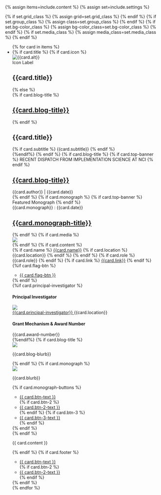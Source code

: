 {% assign items=include.content %}
{% assign set=include.settings %}

{% if set.grid_class %}
    {% assign grid=set.grid_class %}
{% endif %}
{% if set.group_class %}
    {% assign class=set.group_class %}
{% endif %}
{% if set.bg-color_class %}
    {% assign bg-color_class=set.bg-color_class %}
{% endif %}
{% if set.media_class %}
    {% assign media_class=set.media_class %}
{% endif %}

<ul class="usa-card-group box-component"> 
  {% for card in items %}
    <li class="usa-card {{ grid | default:'tablet:grid-col-4'}}">
      <div class="usa-card__container {{ class | default: 'usa-card__container' }} {{ bg-color_class}}">
        {% if card.title %}
            {% if card.icon %}
                <div class="usa-card__header">
                        <div class="title_icon">
                            <img src="{{card.icon}}" alt="{{card.alt}}">
                        </div>
                    <div>
                        <span>Icon Label</span>
                        <h2 class="usa-card__heading">{{card.title}}</h2>
                    </div>
                </div>
            {% else %}
            <div class="usa-card__header">
                <div>
                  {% if card.blog-title %}
                    <h2 class="usa-card__heading"><a href="">{{card.blog-title}}</a></h2>
                  {% endif %}
                    <h2 class="usa-card__heading">{{card.title}}</h2>
                    {% if card.subtitle %}
                        <span>{{card.subtitle}}</span>
                    {% endif %}
                </div>
             </div>
            {%endif%}
        {% endif %}
        {% if card.blog-title %}
          {% if card.top-banner %}
            <span class="dark-banner">RECENT DISPATCH FROM IMPLEMENTATION SCIENCE AT NCI</span>
          {% endif %}
            <div class="usa-card__header">
              <div>
                <h2 class="usa-card__heading"><a href="">{{card.blog-title}}</a></h2>
              </div>
              <div class="name_date">
                <span>{{card.author}}</span><span> | </span><span>{{card.date}}</span>
              </div>
            </div>
        {% endif %}
        {% if card.monograph %}
          {% if card.top-banner %}
            <span class="dark-banner">Featured Monograph</span>
          {% endif %}
            <div class="usa-card__header">
              <div class="name_date">
                <span>{{card.monograph}}</span><span> : </span><span>{{card.date}}</span>
              </div>
              <div>
                <h2 class="usa-card__heading"><a href="">{{card.monograph-title}}</a></h2>
              </div>
            </div>
        {% endif %}
        {% if card.media %}
            <div class="usa-card__media {{media_class}}">
                <div class="usa-card__img">
                <img
                    src="{{card.media}}"
                />
                </div>
            </div>
        {% endif %}
        {% if card.content %}
          <div class="usa-card__body">
            <div class="link-button">
              {% if card.name %}
                <span><a href="">{{card.name}}</a></span>
                {% if card.location %}
                  <span class="location">{{card.location}}</span>
                {% endif %}
              {% endif %}
              {% if card.role %}
                <span class="role">{{card.role}}</span>
              {% endif %}
              {% if card.link %}
                <span><a href="{{card.href}}">{{card.link}}</a></span>
              {% endif %}
              {%if card.flag-btn %}
              <ul class="usa-button-group {{ class }} {{ seg }}">
                <li class="usa-button-group__item">
                  <a href="{{ card.btn-link }}" class="usa-button {{ card.btn-class }}"
                    {% if btn.disabled %} disabled="disabled" {% endif %}
                    >{{ card.flag-btn }}</a
                  >
                </li>
              </ul>
              {% endif %}
            </div>
            {%if card.principal-investigator %}
              <div class="sample-app__content">
                <div>
                  <h4>Principal Investigator</h4>
                  <div class="principal-investigator">
                    <div class="usa-card__media {{media_class}}">
                        <div class="usa-card__img">
                        <img
                            src="{{card.profile}}"
                        />
                        </div>
                    </div>  
                    <div>
                      <a href="">{{card.principal-investigator}} <i class="fas fa-external-link-alt"></i></a>
                      <span class="location">{{card.location}}</span>
                    </div>                
                  </div>
                </div>
                <div>
                  <h4>Grant Mechanism & Award Number</h4>
                  <span>{{card.award-number}}</span>
                </div>
              </div>
            {%endif%}
            {% if card.blog-title %}
              <div class="blog-box__content">
                <div class="blog-profile">
                  <div class="usa-card__img">
                    <img src="{{card.profile-picture}}"/>
                  </div>
                </div>
                <div class="blurb">
                  <p>{{card.blog-blurb}}</p>
                </div>
              </div>
            {% endif %}
            {% if card.monograph %}
              <div class="blog-box__content">
                <div class="blog-profile">
                  <div class="usa-card__img">
                    <img src="{{card.profile-picture}}"/>
                  </div>
                </div>
                <div class="blurb">
                  <p>{{card.blurb}}</p>
                  {% if card.monograph-buttons %}
                    <div>
                      <ul class="usa-button-group {{ class }} {{ seg }}">
                        <li class="usa-button-group__item">
                          <a href="{{ card.btn-link }}" class="usa-button {{ card.btn-class }}"
                            {% if btn.disabled %} disabled="disabled" {% endif %}
                            >{{ card.btn-text }}</a
                          >
                        </li>
                        {% if card.btn-2 %}
                          <li class="usa-button-group__item">
                            <a href="{{ card-btn-2-link }}" class="usa-button {{ card.btn-2-class }}"
                              {% if btn-2.disabled %} disabled="disabled" {% endif %}
                              >{{ card.btn-2-text }}</a
                            >
                          </li>
                        {% endif %}
                        {% if card.btn-3 %}
                          <li class="usa-button-group__item">
                            <a href="{{ card-btn-3-link }}" class="usa-button {{ card.btn-3-class }}"
                              {% if btn-3.disabled %} disabled="disabled" {% endif %}
                              >{{ card.btn-3-text }}</a
                            >
                          </li>
                        {% endif %}
                      </ul>
                    </div>
                  {% endif %}
                </div>
              </div>
            {% endif %}
            <p>
              {{ card.content }}
            </p>
          </div>
        {% endif %}
        {% if card.footer %}
          <div class="usa-card__footer">
            <ul class="usa-button-group {{ class }} {{ seg }}">
              <li class="usa-button-group__item">
                <a href="{{ card.btn-link }}" class="usa-button {{ card.btn-class }}"
                  {% if btn.disabled %} disabled="disabled" {% endif %}
                  >{{ card.btn-text }}</a
                >
              </li>
              {% if card.btn-2 %}
                <li class="usa-button-group__item">
                  <a href="{{ card-btn-2-link }}" class="usa-button {{ card.btn-2-class }}"
                    {% if btn-2.disabled %} disabled="disabled" {% endif %}
                    >{{ card.btn-2-text }}</a
                  >
                </li>
              {% endif %}
            </ul>
          </div>
        {% endif %}
    </div>
  </li>
  {% endfor %}
</ul>